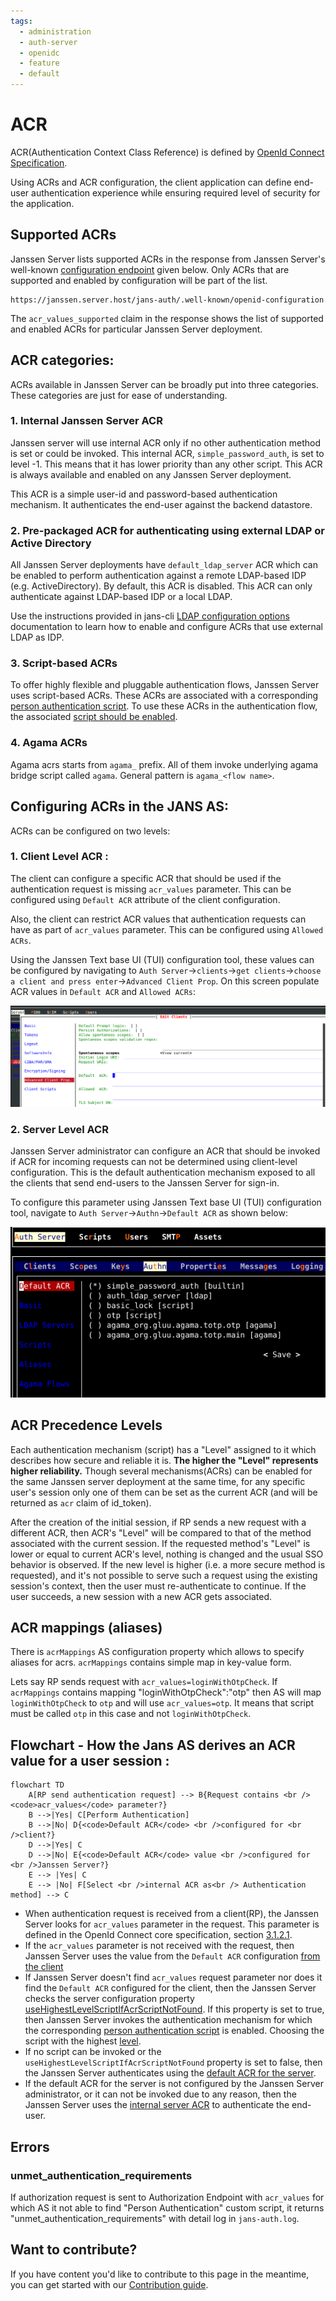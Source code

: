 ```yaml
---
tags:
  - administration
  - auth-server
  - openidc
  - feature
  - default
---
```


# ACR

ACR(Authentication Context Class Reference) is defined by   [OpenId Connect Specification](https://openid.net/specs/openid-connect-core-1_0.html#Terminology).

Using ACRs and ACR configuration, the client application can define end-user authentication experience while ensuring
required level of security for the application.

## Supported ACRs

Janssen Server lists supported ACRs in the response from Janssen Server's well-known
[configuration endpoint](../endpoints/configuration.md) given below. Only ACRs that are supported and enabled by configuration
will be part of the list.

```text
https://janssen.server.host/jans-auth/.well-known/openid-configuration
```

The `acr_values_supported` claim in the response shows the list of supported and enabled ACRs for particular Janssen Server
deployment.

## ACR categories:

ACRs available in Janssen Server can be broadly put into three categories. These categories are just for ease of
understanding.

### 1. Internal Janssen Server ACR

Janssen server will use internal ACR only if no other authentication method is set or could be invoked.
This internal ACR, `simple_password_auth`, is set to level -1. This means that it has lower
priority than any other script. This ACR is always available and enabled on any Janssen Server deployment.

This ACR is a simple user-id and password-based authentication mechanism. It authenticates the end-user
against the backend datastore.

### 2. Pre-packaged ACR for authenticating using external LDAP or Active Directory

All Janssen Server deployments have `default_ldap_server` ACR which can be enabled to perform authentication against a
remote LDAP-based IDP (e.g. ActiveDirectory). By default, this ACR is disabled. This ACR can only authenticate against
LDAP-based IDP or a local LDAP.

Use the instructions provided in jans-cli [LDAP configuration options](../../config-guide/auth-server-config/ldap-configuration.md) documentation to learn how to enable and configure ACRs that use external LDAP as IDP.

### 3. Script-based ACRs

To offer highly flexible and pluggable authentication flows, Janssen Server uses script-based ACRs. These ACRs are
associated with a corresponding [person authentication script](../../developer/scripts/person-authentication.md). To use these ACRs
in the authentication flow, the associated [script should be enabled](../../developer/scripts/person-authentication.md#enabling-an-authentication-mechanism).

### 4. Agama ACRs

Agama acrs starts from `agama_` prefix. All of them invoke underlying agama bridge script called `agama`.
General pattern is `agama_<flow name>`.

## Configuring ACRs in the JANS AS:

ACRs can be configured on two levels:
### 1. Client Level ACR :

The client can configure a specific ACR that should be used if the authentication request is missing `acr_values`
parameter. This can be configured using `Default ACR` attribute of the client configuration.

Also, the client can restrict ACR values that authentication requests can have as part of `acr_values` parameter. This can be configured using `Allowed ACRs`.

Using the Janssen Text base UI (TUI) configuration tool, these values can be configured by navigating to
`Auth Server`->`clients`->`get clients`->`choose a client and press enter`->`Advanced Client Prop`. On this screen
populate ACR values in `Default ACR` and `Allowed ACRs`:

![](../../../assets/image-tui-client-advance-properties.png)

### 2. Server Level ACR

Janssen Server administrator can configure an ACR that should be invoked if ACR for incoming requests can not be
determined using client-level configuration. This is the default authentication mechanism exposed to all the clients
that send end-users to the Janssen Server for sign-in.

To configure this parameter using Janssen Text base UI (TUI) configuration
tool, navigate to `Auth Server`->`Authn`->`Default ACR` as shown below:

![](../../../assets/tui-authn-dafault-acr.png)

## ACR Precedence Levels

Each authentication mechanism (script) has a "Level" assigned to it which describes how secure and reliable it is.
**The higher the "Level" represents higher reliability.** Though several mechanisms(ACRs) can be
enabled for the same Janssen server deployment at the same time, for any specific user's session only one of them can be
set as the current ACR (and will be returned as `acr` claim of id_token).

After the creation of the initial session, if RP sends a new request with a different ACR, then ACR's "Level" will be compared
to that of the method associated with the current session. If the requested method's "Level" is lower or equal to current
ACR's level, nothing is changed and the usual SSO behavior is observed. If the new level is higher (i.e. a more secure
method is requested), and it's not possible to serve such a request using the existing session's context, then the user
must re-authenticate to continue. If the user succeeds, a new session with a new ACR gets associated.

## ACR mappings (aliases)

There is `acrMappings` AS configuration property which allows to specify aliases for acrs.
`acrMappings` contains simple map in key-value form.

Lets say RP sends request with `acr_values=loginWithOtpCheck`. If `acrMappings` contains mapping "loginWithOtpCheck":"otp" then
AS will map `loginWithOtpCheck` to `otp` and will use `acr_values=otp`. 
It means that script must be called `otp` in this case and not `loginWithOtpCheck`. 

## Flowchart - How the Jans AS derives an ACR value for a user session :

```mermaid
flowchart TD
    A[RP send authentication request] --> B{Request contains <br /><code>acr_values</code> parameter?}
    B -->|Yes| C[Perform Authentication]
    B -->|No| D{<code>Default ACR</code> <br />configured for <br />client?}
    D -->|Yes| C
    D -->|No| E{<code>Default ACR</code> value <br />configured for <br />Janssen Server?}
    E --> |Yes| C
    E --> |No| F[Select <br />internal ACR as<br /> Authentication method] --> C
```

- When authentication request is received from a client(RP), the Janssen Server looks for `acr_values` parameter in
  the request. This parameter is defined in the OpenId Connect core specification,
  section [3.1.2.1](https://openid.net/specs/openid-connect-core-1_0.html#AuthRequest).
- If the `acr_values` parameter is not received with the request, then Janssen Server uses the
  value from the `Default ACR` configuration [from the client](#1-client-level-acr-)
- If Janssen Server doesn't find `acr_values` request parameter nor does it find the `Default ACR` configured for the
  client, then the Janssen Server checks the server configuration property
  [useHighestLevelScriptIfAcrScriptNotFound](../../reference/json/properties/janssenauthserver-properties.md#usehighestlevelscriptifacrscriptnotfound).
  If this property is set to true, then Janssen Server invokes the authentication mechanism for which the corresponding
  [person authentication script](#3-script-based-acrs) is enabled. Choosing the script with the highest
  [level](#acr-precedence-levels).
- If no script can be invoked or the `useHighestLevelScriptIfAcrScriptNotFound` property is set to false,
  then the Janssen Server authenticates using the [default ACR for the server](#2-server-level-acr).
- If the default ACR for the server is not configured by the Janssen Server administrator, or it can not be invoked due
  to any reason, then the Janssen Server uses the [internal server ACR](#1-internal-janssen-server-acr) to authenticate
  the end-user.

## Errors 

### unmet_authentication_requirements

If authorization request is sent to Authorization Endpoint with `acr_values` for which 
AS it not able to find "Person Authentication" custom script, it returns "unmet_authentication_requirements"
with detail log in `jans-auth.log`.

## Want to contribute?

If you have content you'd like to contribute to this page in the meantime, you can get started with our [Contribution guide](https://docs.jans.io/head/CONTRIBUTING/).

